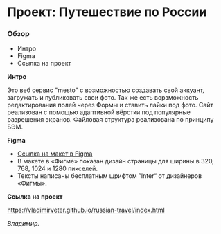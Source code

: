# Проект: Путешествие по России

### Обзор
* Интро
* Figma
* Ссылка на проект

**Интро**

Это веб сервис "mesto" с возможностью создавать свой аккуант, загружать и публиковать свои фото.
Так же есть ворзможность редактирования полей через Формы и ставить лайки под фото.
Сайт реализован с помощью адаптивной вёрстки под популярные разрешения экранов.
Файловая структура реализована по принципу БЭМ.

**Figma**

* [Ссылка на макет в Figma](https://www.figma.com/file/5S2WSbEFL6awjVWJ0NWL8Q/Sprint-3_-Russia-_-desktop-mobile?node-id=28503%3A0)
* В макете в «Фигме» показан дизайн страницы для ширины в 320, 768, 1024 и 1280 пикселей. 
* Тексты написаны бесплатным шрифтом ”Inter“ от дизайнеров «Фигмы».

**Ссылка на проект**

https://vladimirveter.github.io/russian-travel/index.html

*Владимир.*
